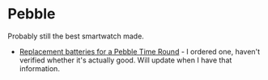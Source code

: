 # Pebble

Probably still the best smartwatch made.

- [Replacement batteries for a Pebble Time Round](https://www.ebay.com/itm/3-7V-58mAh-Replacement-Battery-For-Pebble-Time-Round-Smartwatch-Original-size/254374555505?hash=item3b39e7af71:g:8-AAAOSw1EZdkYd3) - I ordered one, haven't verified whether it's actually good. Will update when I have that information.
